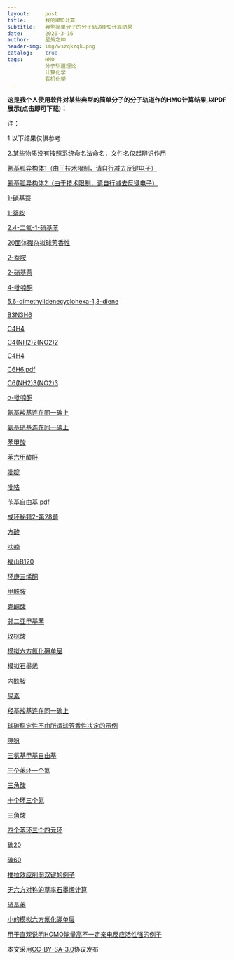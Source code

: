 ```yaml
---
layout:     post
title:      我的HMO计算
subtitle:   典型简单分子的分子轨道HMO计算结果
date:       2020-3-16
author:     星外之神
header-img: img/wszqkzqk.png
catalog:    true
tags:       HMO
            分子轨道理论
            计算化学
            有机化学
---
```


**这是我个人使用软件对某些典型的简单分子的分子轨道作的HMO计算结果,以PDF展示(点击即可下载)：**

注：

1.以下结果仅供参考

2.某些物质没有按照系统命名法命名，文件名仅起辨识作用

[氰基胍异构体1（由于技术限制，请自行减去反键电子）](https://raw.githubusercontent.com/wszqkzqk/HMOcalculations/master/HMOTheory/pdf/模拟氰基胍异构体1.pdf)

[氰基胍异构体2（由于技术限制，请自行减去反键电子）](https://raw.githubusercontent.com/wszqkzqk/HMOcalculations/master/HMOTheory/pdf/模拟氰基胍异构体2.pdf)

[1-硝基萘](https://raw.githubusercontent.com/wszqkzqk/HMOcalculations/master/HMOTheory/pdf/1-%E7%A1%9D%E5%9F%BA%E8%90%98.pdf)

[1-萘胺](https://raw.githubusercontent.com/wszqkzqk/HMOcalculations/master/HMOTheory/pdf/1-萘胺.pdf.pdf)

[2,4-二氟-1-硝基苯](https://raw.githubusercontent.com/wszqkzqk/HMOcalculations/master/HMOTheory/pdf/2,4-二氟~1-硝基苯.pdf)

[20面体硼杂拟球芳香性](https://raw.githubusercontent.com/wszqkzqk/HMOcalculations/master/HMOTheory/pdf/20面体硼杂假球芳香性.pdf)

[2-萘胺](https://raw.githubusercontent.com/wszqkzqk/HMOcalculations/master/HMOTheory/pdf/2-萘胺.pdf.pdf)

[2-硝基萘](https://raw.githubusercontent.com/wszqkzqk/HMOcalculations/master/HMOTheory/pdf/2-硝基萘.pdf)

[4-吡喃酮](https://raw.githubusercontent.com/wszqkzqk/HMOcalculations/master/HMOTheory/pdf/4-吡喃酮.pdf)

[5,6-dimethylidenecyclohexa-1,3-diene](https://raw.githubusercontent.com/wszqkzqk/HMOcalculations/master/HMOTheory/pdf/5,6-dimethylidenecyclohexa-1,3-diene.pdf)

[B3N3H6](https://raw.githubusercontent.com/wszqkzqk/HMOcalculations/master/HMOTheory/pdf/B3N3H6.pdf)

[C4H4](https://raw.githubusercontent.com/wszqkzqk/HMOcalculations/master/HMOTheory/pdf/C4H4.pdf)

[C4(NH2)2(NO2)2]('https://raw.githubusercontent.com/wszqkzqk/HMOcalculations/master/HMOTheory/pdf/C4(NH2)2(NO2)2.pdf')

[C4H4](https://raw.githubusercontent.com/wszqkzqk/HMOcalculations/master/HMOTheory/pdf/C4H4.pdf)

[C6H6.pdf](https://raw.githubusercontent.com/wszqkzqk/HMOcalculations/master/HMOTheory/pdf/C6H6.pdf)

[C6(NH2)3(NO2)3]('https://raw.githubusercontent.com/wszqkzqk/HMOcalculations/master/HMOTheory/pdf/C6(NH2)3(NO2)3.pdf')

[α-吡喃酮](https://raw.githubusercontent.com/wszqkzqk/HMOcalculations/master/HMOTheory/pdf/α-吡喃酮.pdf)

[氨基羧基连在同一碳上](https://raw.githubusercontent.com/wszqkzqk/HMOcalculations/master/HMOTheory/pdf/氨基羧基连在同一碳上.pdf)

[氨基硝基连在同一碳上](https://raw.githubusercontent.com/wszqkzqk/HMOcalculations/master/HMOTheory/pdf/氨基硝基连在同一碳上.pdf)

[苯甲酸](https://raw.githubusercontent.com/wszqkzqk/HMOcalculations/master/HMOTheory/pdf/苯甲酸.pdf)

[苯六甲酸酐](https://raw.githubusercontent.com/wszqkzqk/HMOcalculations/master/HMOTheory/pdf/苯六甲酸酐.pdf)

[吡啶](https://raw.githubusercontent.com/wszqkzqk/HMOcalculations/master/HMOTheory/pdf/吡啶.pdf)

[吡咯](https://raw.githubusercontent.com/wszqkzqk/HMOcalculations/master/HMOTheory/pdf/吡咯.pdf)

[苄基自由基.pdf](https://raw.githubusercontent.com/wszqkzqk/HMOcalculations/master/HMOTheory/pdf/苄基自由基.pdf)

[成环秘籍2-第28题](https://raw.githubusercontent.com/wszqkzqk/HMOcalculations/master/HMOTheory/pdf/成环秘籍2-第28题.pdf)

[方酸](https://raw.githubusercontent.com/wszqkzqk/HMOcalculations/master/HMOTheory/pdf/方酸.pdf)

[呋喃](https://raw.githubusercontent.com/wszqkzqk/HMOcalculations/master/HMOTheory/pdf/呋喃.pdf)

[福山B120](https://raw.githubusercontent.com/wszqkzqk/HMOcalculations/master/HMOTheory/pdf/福山B120.pdf)

[环庚三烯酮](https://raw.githubusercontent.com/wszqkzqk/HMOcalculations/master/HMOTheory/pdf/环庚三烯酮.pdf)

[甲酰胺](https://raw.githubusercontent.com/wszqkzqk/HMOcalculations/master/HMOTheory/pdf/甲酰胺.pdf)

[克酮酸](https://raw.githubusercontent.com/wszqkzqk/HMOcalculations/master/HMOTheory/pdf/克酮酸.pdf)

[邻二亚甲基苯](https://raw.githubusercontent.com/wszqkzqk/HMOcalculations/master/HMOTheory/pdf/邻二亚甲基苯.pdf)

[玫棕酸](https://raw.githubusercontent.com/wszqkzqk/HMOcalculations/master/HMOTheory/pdf/玫棕酸.pdf)

[模拟六方氮化硼单层](https://raw.githubusercontent.com/wszqkzqk/HMOcalculations/master/HMOTheory/pdf/模拟六方氮化硼单层.pdf)

[模拟石墨烯](https://raw.githubusercontent.com/wszqkzqk/HMOcalculations/master/HMOTheory/pdf/模拟石墨烯.pdf)

[内酰胺](https://raw.githubusercontent.com/wszqkzqk/HMOcalculations/master/HMOTheory/pdf/内酰胺.pdf)

[尿素](https://raw.githubusercontent.com/wszqkzqk/HMOcalculations/master/HMOTheory/pdf/尿素.pdf)

[羟基羧基连在同一碳上](https://raw.githubusercontent.com/wszqkzqk/HMOcalculations/master/HMOTheory/pdf/羟基羧基连在同一碳上.pdf)

[球碳稳定性不由所谓球芳香性决定的示例](https://raw.githubusercontent.com/wszqkzqk/HMOcalculations/master/HMOTheory/pdf/球碳稳定性不由所谓球芳香性决定的示例.pdf)

[噻吩](https://raw.githubusercontent.com/wszqkzqk/HMOcalculations/master/HMOTheory/pdf/噻吩.pdf)

[三氨基甲基自由基](https://raw.githubusercontent.com/wszqkzqk/HMOcalculations/master/HMOTheory/pdf/三氨基甲基自由基.pdf)

[三个苯环一个氮](https://raw.githubusercontent.com/wszqkzqk/HMOcalculations/master/HMOTheory/pdf/三个苯环一个氮.pdf)

[三角酸](https://raw.githubusercontent.com/wszqkzqk/HMOcalculations/master/HMOTheory/pdf/三角酸.pdf)

[十个环三个氮](https://raw.githubusercontent.com/wszqkzqk/HMOcalculations/master/HMOTheory/pdf/十个环三个氮.pdf)

[三角酸](https://raw.githubusercontent.com/wszqkzqk/HMOcalculations/master/HMOTheory/pdf/三角酸.pdf)

[四个苯环三个四元环](https://raw.githubusercontent.com/wszqkzqk/HMOcalculations/master/HMOTheory/pdf/四个苯环三个四元环.pdf)

[碳20](https://raw.githubusercontent.com/wszqkzqk/HMOcalculations/master/HMOTheory/pdf/碳20.pdf)

[碳60](https://raw.githubusercontent.com/wszqkzqk/HMOcalculations/master/HMOTheory/pdf/碳60.pdf)

[推拉效应削弱双键的例子](https://raw.githubusercontent.com/wszqkzqk/HMOcalculations/master/HMOTheory/pdf/推拉效应削弱双键的例子.pdf)

[无六方对称的草率石墨烯计算](https://raw.githubusercontent.com/wszqkzqk/HMOcalculations/master/HMOTheory/pdf/无六方对称的草率石墨烯计算.pdf)

[硝基苯](https://raw.githubusercontent.com/wszqkzqk/HMOcalculations/master/HMOTheory/pdf/硝基苯.pdf)

[小的模拟六方氮化硼单层](https://raw.githubusercontent.com/wszqkzqk/HMOcalculations/master/HMOTheory/pdf/小的模拟六方氮化硼单层.pdf)

[用于直观说明HOMO能量高不一定亲电反应活性强的例子](https://raw.githubusercontent.com/wszqkzqk/HMOcalculations/master/HMOTheory/pdf/用于直观说明HOMO能量高不一定亲电反应活性强的例子.pdf)

本文采用[CC-BY-SA-3.0](https://creativecommons.org/licenses/by-sa/3.0/)协议发布
